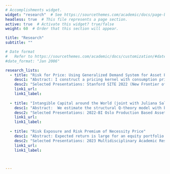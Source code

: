 ```yaml
---
# Accomplishments widget.
widget: "research"  # See https://sourcethemes.com/academic/docs/page-builder/
headless: true  # This file represents a page section.
active: true  # Activate this widget? true/false
weight: 60  # Order that this section will appear.

title: "Research"
subtitle: ""

# Date format
#   Refer to https://sourcethemes.com/academic/docs/customization/#date-format
#date_format: "Jan 2006"

research_lists:
  - title: "Risk for Price: Using Generalized Demand System for Asset Pricing"
    desc1: "Abstract: I construct a pricing kernel with consumption prices and expenditure by decomposing consumer's marginal utility. This pricing kernel explains variation of expected returns across equity portfolios. Consumption-CAPM works when detailed prices are included. "
    desc2: "Selected Presentations: Stanford SITE 2022 (New Frontier of Asset Pricing), 3rd Frontiers of Factor Investing Conference – Poster Session, 19th Chinese Finance Annual Meeting (CFAM); 62nd Annual Southwestern Finance Association (SWFA) Conference, 2023 CFRI&CIRF Joint Conference, Antai College, Shanghai Jiao Tong University, Cheung Kong GSB, Shanghai University of Finance and Economics, Shanghai Advanced Institute of Finance, 2024 Asia Meeting of the Econometric Society, 2024 Five Star Workshop in Finance, 2024 European Winter Meeting of the Econometric Society, 2025 AFFECT workshop"
    link1_url: 
    link1_label: 
       
  - title: "Intangible Capital around the World (joint with Juliana Salomao, Frederico Belo, Maria Ana Vitorino)"
    desc1: "Abstract:  We estimate the structural Q-theory model with both physical capital and intangible capital in each major equity market. The contribution of intangible capital to the firm’s market value is large across markets. Geographical variation of intangible capital adjustment cost is larger than that of physical capital. "
    desc2: "Selected Presentations: 2022-BI Oslo Production Based Asset Pricing Workshop – Oslo (Coauthor Presentation), SED 2023, Cartagena, Colombia (Coauthor Presentation), 2023 Annual Meeting of the Central Bank Research Association (CEBRA), 2023 Summer Institute of Finance (SIF) Conference, SAIF, Shanghai Jiao Tong University, UIUC (Gies, Coauthor Presentation), University of Houston (econ, Coauthor Presentation), 2024 FMA European Conference (Presentation & Discussion), 2024 China International Conference in Finance, 2024 Econometric Society European Meetings, 2024 NFA Annual Conference, Boston University (Questrom, Coauthor Presentation), Adam Smith Workshop Spring 2025 (Coauthor Presentation)"
    link1_url: 
    link1_label: 
       
  - title: "Risk Exposure and Risk Premium of Necessity Price"
    desc1: "Abstract: Expected return is large for an equity portfolio where cash flow has strong negative correlation to price of necessity goods. This paper uses a quantitative model to explain the propagation of capital-augmenting productivity shock in consumption price and labor share in a multi-sector economy with limited stock market participation. "
    desc2: "Selected Presentations: 2023 Multidisciplinary Academic Research Summit (MARS), Carlson School of Management, University of Minnesota, 2023 Minnesota Family and Friends Conference, Carlson School of Management, University of Minnesota"
    link1_url: 
    link1_label: 
       


---
```

